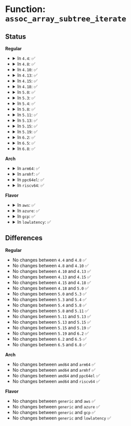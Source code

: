 # Function: <code>assoc_array_subtree_iterate</code>

## Status
<b>Regular</b>
<ul>
<li>
<details>
<summary>In <code>4.4</code>: ✅</summary>

```c
int assoc_array_subtree_iterate(const struct assoc_array_ptr *root, const struct assoc_array_ptr *stop, int (*iterator)(const void *, void *), void *iterator_data);
```

**Collision:** Unique Static

**Inline:** No

**Transformation:** False

**Instances:**

```
In lib/assoc_array.c (ffffffff81404de0)
Location: lib/assoc_array.c:23
Inline: False
Direct callers:
  - lib/assoc_array.c:assoc_array_iterate
  - lib/assoc_array.c:assoc_array_delete
```
**Symbols:**

```
ffffffff81404de0-ffffffff81404eb5: assoc_array_subtree_iterate (STB_LOCAL)
```
</details>
</li>
<li>
<details>
<summary>In <code>4.8</code>: ✅</summary>

```c
int assoc_array_subtree_iterate(const struct assoc_array_ptr *root, const struct assoc_array_ptr *stop, int (*iterator)(const void *, void *), void *iterator_data);
```

**Collision:** Unique Static

**Inline:** No

**Transformation:** False

**Instances:**

```
In lib/assoc_array.c (ffffffff8144c980)
Location: lib/assoc_array.c:23
Inline: False
Direct callers:
  - lib/assoc_array.c:assoc_array_delete
  - lib/assoc_array.c:assoc_array_iterate
```
**Symbols:**

```
ffffffff8144c980-ffffffff8144ca55: assoc_array_subtree_iterate (STB_LOCAL)
```
</details>
</li>
<li>
<details>
<summary>In <code>4.10</code>: ✅</summary>

```c
int assoc_array_subtree_iterate(const struct assoc_array_ptr *root, const struct assoc_array_ptr *stop, int (*iterator)(const void *, void *), void *iterator_data);
```

**Collision:** Unique Static

**Inline:** No

**Transformation:** False

**Instances:**

```
In lib/assoc_array.c (ffffffff8146b340)
Location: lib/assoc_array.c:23
Inline: False
Direct callers:
  - lib/assoc_array.c:assoc_array_delete
  - lib/assoc_array.c:assoc_array_iterate
```
**Symbols:**

```
ffffffff8146b340-ffffffff8146b415: assoc_array_subtree_iterate (STB_LOCAL)
```
</details>
</li>
<li>
<details>
<summary>In <code>4.13</code>: ✅</summary>

```c
int assoc_array_subtree_iterate(const struct assoc_array_ptr *root, const struct assoc_array_ptr *stop, int (*iterator)(const void *, void *), void *iterator_data);
```

**Collision:** Unique Static

**Inline:** No

**Transformation:** False

**Instances:**

```
In lib/assoc_array.c (ffffffff81470a60)
Location: lib/assoc_array.c:23
Inline: False
Direct callers:
  - lib/assoc_array.c:assoc_array_delete
  - lib/assoc_array.c:assoc_array_iterate
```
**Symbols:**

```
ffffffff81470a60-ffffffff81470b37: assoc_array_subtree_iterate (STB_LOCAL)
```
</details>
</li>
<li>
<details>
<summary>In <code>4.15</code>: ✅</summary>

```c
int assoc_array_subtree_iterate(const struct assoc_array_ptr *root, const struct assoc_array_ptr *stop, int (*iterator)(const void *, void *), void *iterator_data);
```

**Collision:** Unique Static

**Inline:** No

**Transformation:** False

**Instances:**

```
In lib/assoc_array.c (ffffffff8149d1d0)
Location: lib/assoc_array.c:23
Inline: False
Direct callers:
  - lib/assoc_array.c:assoc_array_delete
  - lib/assoc_array.c:assoc_array_iterate
```
**Symbols:**

```
ffffffff8149d1d0-ffffffff8149d2d5: assoc_array_subtree_iterate (STB_LOCAL)
```
</details>
</li>
<li>
<details>
<summary>In <code>4.18</code>: ✅</summary>

```c
int assoc_array_subtree_iterate(const struct assoc_array_ptr *root, const struct assoc_array_ptr *stop, int (*iterator)(const void *, void *), void *iterator_data);
```

**Collision:** Unique Static

**Inline:** No

**Transformation:** False

**Instances:**

```
In lib/assoc_array.c (ffffffff814d2470)
Location: lib/assoc_array.c:23
Inline: False
Direct callers:
  - lib/assoc_array.c:assoc_array_delete
  - lib/assoc_array.c:assoc_array_iterate
```
**Symbols:**

```
ffffffff814d2470-ffffffff814d256e: assoc_array_subtree_iterate (STB_LOCAL)
```
</details>
</li>
<li>
<details>
<summary>In <code>5.0</code>: ✅</summary>

```c
int assoc_array_subtree_iterate(const struct assoc_array_ptr *root, const struct assoc_array_ptr *stop, int (*iterator)(const void *, void *), void *iterator_data);
```

**Collision:** Unique Static

**Inline:** No

**Transformation:** False

**Instances:**

```
In lib/assoc_array.c (ffffffff814e6db0)
Location: lib/assoc_array.c:23
Inline: False
Direct callers:
  - lib/assoc_array.c:assoc_array_delete
  - lib/assoc_array.c:assoc_array_iterate
```
**Symbols:**

```
ffffffff814e6db0-ffffffff814e6eae: assoc_array_subtree_iterate (STB_LOCAL)
```
</details>
</li>
<li>
<details>
<summary>In <code>5.3</code>: ✅</summary>

```c
int assoc_array_subtree_iterate(const struct assoc_array_ptr *root, const struct assoc_array_ptr *stop, int (*iterator)(const void *, void *), void *iterator_data);
```

**Collision:** Unique Static

**Inline:** No

**Transformation:** False

**Instances:**

```
In lib/assoc_array.c (ffffffff815136c0)
Location: lib/assoc_array.c:19
Inline: False
Direct callers:
  - lib/assoc_array.c:assoc_array_delete
  - lib/assoc_array.c:assoc_array_iterate
```
**Symbols:**

```
ffffffff815136c0-ffffffff8151379b: assoc_array_subtree_iterate (STB_LOCAL)
```
</details>
</li>
<li>
<details>
<summary>In <code>5.4</code>: ✅</summary>

```c
int assoc_array_subtree_iterate(const struct assoc_array_ptr *root, const struct assoc_array_ptr *stop, int (*iterator)(const void *, void *), void *iterator_data);
```

**Collision:** Unique Static

**Inline:** No

**Transformation:** False

**Instances:**

```
In lib/assoc_array.c (ffffffff81534100)
Location: lib/assoc_array.c:19
Inline: False
Direct callers:
  - lib/assoc_array.c:assoc_array_delete
  - lib/assoc_array.c:assoc_array_iterate
```
**Symbols:**

```
ffffffff81534100-ffffffff815341db: assoc_array_subtree_iterate (STB_LOCAL)
```
</details>
</li>
<li>
<details>
<summary>In <code>5.8</code>: ✅</summary>

```c
int assoc_array_subtree_iterate(const struct assoc_array_ptr *root, const struct assoc_array_ptr *stop, int (*iterator)(const void *, void *), void *iterator_data);
```

**Collision:** Unique Static

**Inline:** No

**Transformation:** False

**Instances:**

```
In lib/assoc_array.c (ffffffff81598570)
Location: lib/assoc_array.c:19
Inline: False
Direct callers:
  - lib/assoc_array.c:assoc_array_delete
  - lib/assoc_array.c:assoc_array_iterate
```
**Symbols:**

```
ffffffff81598570-ffffffff81598642: assoc_array_subtree_iterate (STB_LOCAL)
```
</details>
</li>
<li>
<details>
<summary>In <code>5.11</code>: ✅</summary>

```c
int assoc_array_subtree_iterate(const struct assoc_array_ptr *root, const struct assoc_array_ptr *stop, int (*iterator)(const void *, void *), void *iterator_data);
```

**Collision:** Unique Static

**Inline:** No

**Transformation:** False

**Instances:**

```
In lib/assoc_array.c (ffffffff815b3f90)
Location: lib/assoc_array.c:19
Inline: False
Direct callers:
  - lib/assoc_array.c:assoc_array_delete
  - lib/assoc_array.c:assoc_array_iterate
```
**Symbols:**

```
ffffffff815b3f90-ffffffff815b4062: assoc_array_subtree_iterate (STB_LOCAL)
```
</details>
</li>
<li>
<details>
<summary>In <code>5.13</code>: ✅</summary>

```c
int assoc_array_subtree_iterate(const struct assoc_array_ptr *root, const struct assoc_array_ptr *stop, int (*iterator)(const void *, void *), void *iterator_data);
```

**Collision:** Unique Static

**Inline:** No

**Transformation:** False

**Instances:**

```
In lib/assoc_array.c (ffffffff815bee00)
Location: lib/assoc_array.c:19
Inline: False
Direct callers:
  - lib/assoc_array.c:assoc_array_delete
  - lib/assoc_array.c:assoc_array_iterate
```
**Symbols:**

```
ffffffff815bee00-ffffffff815beed2: assoc_array_subtree_iterate (STB_LOCAL)
```
</details>
</li>
<li>
<details>
<summary>In <code>5.15</code>: ✅</summary>

```c
int assoc_array_subtree_iterate(const struct assoc_array_ptr *root, const struct assoc_array_ptr *stop, int (*iterator)(const void *, void *), void *iterator_data);
```

**Collision:** Unique Static

**Inline:** No

**Transformation:** False

**Instances:**

```
In lib/assoc_array.c (ffffffff81626130)
Location: lib/assoc_array.c:19
Inline: False
Direct callers:
  - lib/assoc_array.c:assoc_array_delete
  - lib/assoc_array.c:assoc_array_iterate
```
**Symbols:**

```
ffffffff81626130-ffffffff81626244: assoc_array_subtree_iterate (STB_LOCAL)
```
</details>
</li>
<li>
<details>
<summary>In <code>5.19</code>: ✅</summary>

```c
int assoc_array_subtree_iterate(const struct assoc_array_ptr *root, const struct assoc_array_ptr *stop, int (*iterator)(const void *, void *), void *iterator_data);
```

**Collision:** Unique Static

**Inline:** No

**Transformation:** False

**Instances:**

```
In lib/assoc_array.c (ffffffff816f6cb0)
Location: lib/assoc_array.c:19
Inline: False
Direct callers:
  - lib/assoc_array.c:assoc_array_delete
  - lib/assoc_array.c:assoc_array_iterate
```
**Symbols:**

```
ffffffff816f6cb0-ffffffff816f6dd5: assoc_array_subtree_iterate (STB_LOCAL)
```
</details>
</li>
<li>
<details>
<summary>In <code>6.2</code>: ✅</summary>

```c
int assoc_array_subtree_iterate(const struct assoc_array_ptr *root, const struct assoc_array_ptr *stop, int (*iterator)(const void *, void *), void *iterator_data);
```

**Collision:** Unique Static

**Inline:** No

**Transformation:** False

**Instances:**

```
In lib/assoc_array.c (ffffffff817e9450)
Location: lib/assoc_array.c:19
Inline: False
Direct callers:
  - lib/assoc_array.c:assoc_array_delete
  - lib/assoc_array.c:assoc_array_iterate
```
**Symbols:**

```
ffffffff817e9450-ffffffff817e9575: assoc_array_subtree_iterate (STB_LOCAL)
```
</details>
</li>
<li>
<details>
<summary>In <code>6.5</code>: ✅</summary>

```c
int assoc_array_subtree_iterate(const struct assoc_array_ptr *root, const struct assoc_array_ptr *stop, int (*iterator)(const void *, void *), void *iterator_data);
```

**Collision:** Unique Static

**Inline:** No

**Transformation:** False

**Instances:**

```
In lib/assoc_array.c (ffffffff81829410)
Location: lib/assoc_array.c:19
Inline: False
Direct callers:
  - lib/assoc_array.c:assoc_array_delete
  - lib/assoc_array.c:assoc_array_iterate
```
**Symbols:**

```
ffffffff81829410-ffffffff81829535: assoc_array_subtree_iterate (STB_LOCAL)
```
</details>
</li>
<li>
<details>
<summary>In <code>6.8</code>: ✅</summary>

```c
int assoc_array_subtree_iterate(const struct assoc_array_ptr *root, const struct assoc_array_ptr *stop, int (*iterator)(const void *, void *), void *iterator_data);
```

**Collision:** Unique Static

**Inline:** No

**Transformation:** False

**Instances:**

```
In lib/assoc_array.c (ffffffff8187ae20)
Location: lib/assoc_array.c:19
Inline: False
Direct callers:
  - lib/assoc_array.c:assoc_array_delete
  - lib/assoc_array.c:assoc_array_iterate
```
**Symbols:**

```
ffffffff8187ae20-ffffffff8187af45: assoc_array_subtree_iterate (STB_LOCAL)
```
</details>
</li>
</ul>
<b>Arch</b>
<ul>
<li>
<details>
<summary>In <code>arm64</code>: ✅</summary>

```c
int assoc_array_subtree_iterate(const struct assoc_array_ptr *root, const struct assoc_array_ptr *stop, int (*iterator)(const void *, void *), void *iterator_data);
```

**Collision:** Unique Static

**Inline:** No

**Transformation:** False

**Instances:**

```
In lib/assoc_array.c (ffff800010640a10)
Location: lib/assoc_array.c:19
Inline: False
Direct callers:
  - lib/assoc_array.c:assoc_array_delete
  - lib/assoc_array.c:assoc_array_iterate
```
**Symbols:**

```
ffff800010640a10-ffff800010640afc: assoc_array_subtree_iterate (STB_LOCAL)
```
</details>
</li>
<li>
<details>
<summary>In <code>armhf</code>: ✅</summary>

```c
int assoc_array_subtree_iterate(const struct assoc_array_ptr *root, const struct assoc_array_ptr *stop, int (*iterator)(const void *, void *), void *iterator_data);
```

**Collision:** Unique Static

**Inline:** No

**Transformation:** False

**Instances:**

```
In lib/assoc_array.c (c07e63ec)
Location: lib/assoc_array.c:19
Inline: False
Direct callers:
  - lib/assoc_array.c:assoc_array_delete
  - lib/assoc_array.c:assoc_array_iterate
```
**Symbols:**

```
c07e63ec-c07e64dc: assoc_array_subtree_iterate (STB_LOCAL)
```
</details>
</li>
<li>
<details>
<summary>In <code>ppc64el</code>: ✅</summary>

```c
int assoc_array_subtree_iterate(const struct assoc_array_ptr *root, const struct assoc_array_ptr *stop, int (*iterator)(const void *, void *), void *iterator_data);
```

**Collision:** Unique Static

**Inline:** No

**Transformation:** False

**Instances:**

```
In lib/assoc_array.c (c0000000007eaf70)
Location: lib/assoc_array.c:19
Inline: False
Direct callers:
  - lib/assoc_array.c:assoc_array_delete
  - lib/assoc_array.c:assoc_array_iterate
```
**Symbols:**

```
c0000000007eaf70-c0000000007eb0d8: assoc_array_subtree_iterate (STB_LOCAL)
```
</details>
</li>
<li>
<details>
<summary>In <code>riscv64</code>: ✅</summary>

```c
int assoc_array_subtree_iterate(const struct assoc_array_ptr *root, const struct assoc_array_ptr *stop, int (*iterator)(const void *, void *), void *iterator_data);
```

**Collision:** Unique Static

**Inline:** No

**Transformation:** False

**Instances:**

```
In lib/assoc_array.c (ffffffe00046d25a)
Location: lib/assoc_array.c:19
Inline: False
Direct callers:
  - lib/assoc_array.c:assoc_array_delete
  - lib/assoc_array.c:assoc_array_iterate
```
**Symbols:**

```
ffffffe00046d25a-ffffffe00046d322: assoc_array_subtree_iterate (STB_LOCAL)
```
</details>
</li>
</ul>
<b>Flavor</b>
<ul>
<li>
<details>
<summary>In <code>aws</code>: ✅</summary>

```c
int assoc_array_subtree_iterate(const struct assoc_array_ptr *root, const struct assoc_array_ptr *stop, int (*iterator)(const void *, void *), void *iterator_data);
```

**Collision:** Unique Static

**Inline:** No

**Transformation:** False

**Instances:**

```
In lib/assoc_array.c (ffffffff8152c6e0)
Location: lib/assoc_array.c:19
Inline: False
Direct callers:
  - lib/assoc_array.c:assoc_array_delete
  - lib/assoc_array.c:assoc_array_iterate
```
**Symbols:**

```
ffffffff8152c6e0-ffffffff8152c7bb: assoc_array_subtree_iterate (STB_LOCAL)
```
</details>
</li>
<li>
<details>
<summary>In <code>azure</code>: ✅</summary>

```c
int assoc_array_subtree_iterate(const struct assoc_array_ptr *root, const struct assoc_array_ptr *stop, int (*iterator)(const void *, void *), void *iterator_data);
```

**Collision:** Unique Static

**Inline:** No

**Transformation:** False

**Instances:**

```
In lib/assoc_array.c (ffffffff8151c9c0)
Location: lib/assoc_array.c:19
Inline: False
Direct callers:
  - lib/assoc_array.c:assoc_array_delete
  - lib/assoc_array.c:assoc_array_iterate
```
**Symbols:**

```
ffffffff8151c9c0-ffffffff8151ca9b: assoc_array_subtree_iterate (STB_LOCAL)
```
</details>
</li>
<li>
<details>
<summary>In <code>gcp</code>: ✅</summary>

```c
int assoc_array_subtree_iterate(const struct assoc_array_ptr *root, const struct assoc_array_ptr *stop, int (*iterator)(const void *, void *), void *iterator_data);
```

**Collision:** Unique Static

**Inline:** No

**Transformation:** False

**Instances:**

```
In lib/assoc_array.c (ffffffff81528770)
Location: lib/assoc_array.c:19
Inline: False
Direct callers:
  - lib/assoc_array.c:assoc_array_delete
  - lib/assoc_array.c:assoc_array_iterate
```
**Symbols:**

```
ffffffff81528770-ffffffff8152884b: assoc_array_subtree_iterate (STB_LOCAL)
```
</details>
</li>
<li>
<details>
<summary>In <code>lowlatency</code>: ✅</summary>

```c
int assoc_array_subtree_iterate(const struct assoc_array_ptr *root, const struct assoc_array_ptr *stop, int (*iterator)(const void *, void *), void *iterator_data);
```

**Collision:** Unique Static

**Inline:** No

**Transformation:** False

**Instances:**

```
In lib/assoc_array.c (ffffffff81542150)
Location: lib/assoc_array.c:19
Inline: False
Direct callers:
  - lib/assoc_array.c:assoc_array_delete
  - lib/assoc_array.c:assoc_array_iterate
```
**Symbols:**

```
ffffffff81542150-ffffffff8154222b: assoc_array_subtree_iterate (STB_LOCAL)
```
</details>
</li>
</ul>

## Differences
<b>Regular</b>
<ul>
<li>
No changes between <code>4.4</code> and <code>4.8</code> ✅
</li>
<li>
No changes between <code>4.8</code> and <code>4.10</code> ✅
</li>
<li>
No changes between <code>4.10</code> and <code>4.13</code> ✅
</li>
<li>
No changes between <code>4.13</code> and <code>4.15</code> ✅
</li>
<li>
No changes between <code>4.15</code> and <code>4.18</code> ✅
</li>
<li>
No changes between <code>4.18</code> and <code>5.0</code> ✅
</li>
<li>
No changes between <code>5.0</code> and <code>5.3</code> ✅
</li>
<li>
No changes between <code>5.3</code> and <code>5.4</code> ✅
</li>
<li>
No changes between <code>5.4</code> and <code>5.8</code> ✅
</li>
<li>
No changes between <code>5.8</code> and <code>5.11</code> ✅
</li>
<li>
No changes between <code>5.11</code> and <code>5.13</code> ✅
</li>
<li>
No changes between <code>5.13</code> and <code>5.15</code> ✅
</li>
<li>
No changes between <code>5.15</code> and <code>5.19</code> ✅
</li>
<li>
No changes between <code>5.19</code> and <code>6.2</code> ✅
</li>
<li>
No changes between <code>6.2</code> and <code>6.5</code> ✅
</li>
<li>
No changes between <code>6.5</code> and <code>6.8</code> ✅
</li>
</ul>
<b>Arch</b>
<ul>
<li>
No changes between <code>amd64</code> and <code>arm64</code> ✅
</li>
<li>
No changes between <code>amd64</code> and <code>armhf</code> ✅
</li>
<li>
No changes between <code>amd64</code> and <code>ppc64el</code> ✅
</li>
<li>
No changes between <code>amd64</code> and <code>riscv64</code> ✅
</li>
</ul>
<b>Flavor</b>
<ul>
<li>
No changes between <code>generic</code> and <code>aws</code> ✅
</li>
<li>
No changes between <code>generic</code> and <code>azure</code> ✅
</li>
<li>
No changes between <code>generic</code> and <code>gcp</code> ✅
</li>
<li>
No changes between <code>generic</code> and <code>lowlatency</code> ✅
</li>
</ul>
